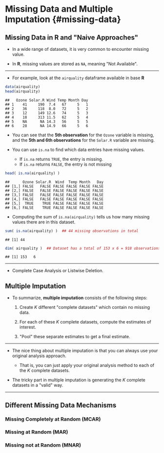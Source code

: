 # Missing Data and Multiple Imputation {#missing-data}

## Missing Data in R and "Naive Approaches"

* In a wide range of datasets, it is very common to encounter missing value.

* In **R**, missing values are stored as `NA`, meaning "Not Available".

---

* For example, look at the `airquality` dataframe available in base **R**

```r
data(airquality)
head(airquality)
```

```
##   Ozone Solar.R Wind Temp Month Day
## 1    41     190  7.4   67     5   1
## 2    36     118  8.0   72     5   2
## 3    12     149 12.6   74     5   3
## 4    18     313 11.5   62     5   4
## 5    NA      NA 14.3   56     5   5
## 6    28      NA 14.9   66     5   6
```

* You can see that the **5th observation** for the `Ozone` variable is missing,
and the **5th and 6th observations** for the `Solar.R` variable are missing.

* You can use `is.na` to find which data entries have missing values.
    + If `is.na` returns `TRUE`, the entry is missing.
    + If `is.na` returns `FALSE`, the entry is not missing
    

```r
head( is.na(airquality) )
```

```
##      Ozone Solar.R  Wind  Temp Month   Day
## [1,] FALSE   FALSE FALSE FALSE FALSE FALSE
## [2,] FALSE   FALSE FALSE FALSE FALSE FALSE
## [3,] FALSE   FALSE FALSE FALSE FALSE FALSE
## [4,] FALSE   FALSE FALSE FALSE FALSE FALSE
## [5,]  TRUE    TRUE FALSE FALSE FALSE FALSE
## [6,] FALSE    TRUE FALSE FALSE FALSE FALSE
```

* Computing the sum of `is.na(airquality)` tells us how many missing values there are in this dataset.

```r
sum( is.na(airquality) )  ## 44 missing observations in total
```

```
## [1] 44
```

```r
dim( airquality )  ## Dataset has a total of 153 x 6 = 918 observations
```

```
## [1] 153   6
```

---


* Complete Case Analysis or Listwise Deletion.

## Multiple Imputation

* To summarize, **multiple imputation** consists of the following steps:
     1. Create $K$ different "complete datasets" which contain no missing data.
     
     2. For each of these $K$ complete datasets, compute the estimates of interest. 
     
     3. "Pool" these separate estimates to get a final estimate. 

---

* The nice thing about multiple imputation is that you can always
use your original analysis approach. 
    + That is, you can just apply your original analysis method to each of the $K$ complete datasets.

* The tricky part in multiple imputation is generating the $K$ complete datasets in a "valid" way.

---


## Different Missing Data Mechanisms

### Missing Completely at Random (MCAR)

### Missing at Random (MAR)

### Missing not at Random (MNAR)






